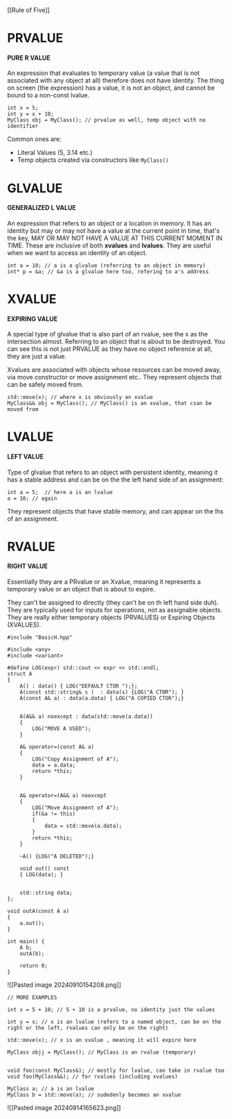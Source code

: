 [[Rule of Five]]
# PRVALUE
#### PURE R VALUE

An expression that evaluates to temporary value (a value that is not associated with any object at all) therefore does not have identity. 
The thing on screen (the expression) has a value, it is not an object, and cannot be bound to a non-const lvalue. 

```
int x = 5;
int y = x + 10;
MyClass obj = MyClass(); // prvalue as well, temp object with no identifier
```

Common ones are: 
- Literal Values (5, 3.14 etc.)
- Temp objects created via constructors like `MyClass()`
# GLVALUE
#### GENERALIZED L VALUE
An expression that refers to an object or a location in memory. 
It has an identity but may or may not have a value at the current point in time, that's the key, MAY OR MAY NOT HAVE A VALUE AT THIS CURRENT MOMENT IN TIME. 
These are inclusive of both **xvalues** and **lvalues**. 
They are useful when we want to access an identity of an object. 

```
int a = 10; // a is a glvalue (referring to an object in memory)
int* p = &a; // &a is a glvalue here too, refering to a's address
```
# XVALUE
#### EXPIRING VALUE
A special type of glvalue that is also part of an rvalue, see the x as the intersection almost. 
Referring to an object that is about to be destroyed. You can see this is not just  PRVALUE as they have no object reference at all, they are just a value. 

Xvalues are associated with objects whose resources can be moved away, via move constructor or move assignment etc.. 
They represent objects that can be safely moved from. 
```
std::move(x); // where x is obviously an xvalue 
MyClass&& obj = MyClass(); // MyClass() is an xvalue, that csan be moved from
```

# LVALUE
#### LEFT VALUE

Type of glvalue that refers to an object with persistent identity, meaning it has a stable address and can be on the the left hand side of an assignment: 
```
int a = 5;  // here a is an lvalue 
a = 10; // again 
```

They represent objects that have stable memory, and can appear on the lhs of an assignment. 

# RVALUE
#### RIGHT VALUE
Essentially they are a PRvalue or an Xvalue, meaning it represents a temporary value or an object that is about to expire. 

They can't be assigned to directly (they can't be on th left hand side duh). They are typically used for inputs for operations, not as assignable objects.
They are really either temporary objects (PRVALUES) or Expiring Objects (XVALUES). 


```
#include "BasicH.hpp"

#include <any>
#include <variant>

#define LOG(expr) std::cout << expr << std::endl;
struct A
{
    A() : data() { LOG("DEFAULT CTOR ");};
    A(const std::string& s )  : data(s) {LOG("A CTOR"); }
    A(const A& a) : data(a.data) { LOG("A COPIED CTOR");}

  
    A(A&& a) noexcept : data(std::move(a.data))
    {
        LOG("MOVE A USED");
    }

    A& operator=(const A& a)
    {
        LOG("Copy Assignment of A");
        data = a.data;
        return *this;
    }


    A& operator=(A&& a) noexcept
    {
        LOG("Move Assignment of A");
        if(&a != this)
        {
            data = std::move(a.data);
        }
        return *this;
    }

    ~A() {LOG("A DELETED");}

    void out() const
    { LOG(data); }

  
    std::string data;
};

void outA(const A a)
{
    a.out();
}

int main() {
    A b;
    outA(b);
	
    return 0;
}
```

![[Pasted image 20240910154208.png]]
```
// MORE EXAMPLES 

int x = 5 + 10; // 5 + 10 is a prvalue, no identity just the values

int y = x; // x is an lvalue (refers to a named object, can be on the right or the left, rvalues can only be on the right)

std::move(x); // x is an xvalue , meaning it will expire here

MyClass objj = MyClass(); // MyClass is an rvalue (temporary)


void foo(const MyClass&); // mostly for lvalue, can take in rvalue too
void foo(MyClass&&); // for rvalues (including xvalues)

MyClass a; // a is an lvalue
MyClass b = std::move(a); // sudedenly becomes an xvalue
```

![[Pasted image 20240914165623.png]]
